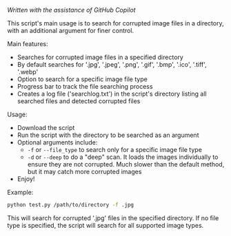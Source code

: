 *Written with the assistance of GitHub Copilot*

This script's main usage is to search for corrupted image files in a directory, with an additional argument for finer control.

Main features:
- Searches for corrupted image files in a specified directory
- By default searches for '.jpg', '.jpeg', '.png', '.gif', '.bmp', '.ico', '.tiff', '.webp'
- Option to search for a specific image file type
- Progress bar to track the file searching process
- Creates a log file ('searchlog.txt') in the script's directory listing all searched files and detected corrupted files

Usage: 
- Download the script
- Run the script with the directory to be searched as an argument
- Optional arguments include:
  - `-f` or `--file_type` to search only for a specific image file type
  - `-d` or `--deep` to do a "deep" scan. It loads the images individually to ensure they are not corrupted. Much slower than the default method, but it may catch more corrupted images
- Enjoy!

Example:
```bash
python test.py /path/to/directory -f .jpg
```
This will search for corrupted '.jpg' files in the specified directory. If no file type is specified, the script will search for all supported image types.

